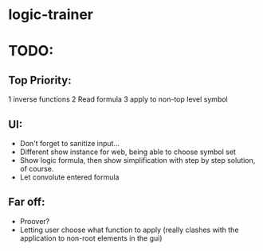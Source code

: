 # logic-trainer

# TODO:
## Top Priority:
1 inverse functions
2 Read formula
3 apply to non-top level symbol

## UI:
- Don't forget to sanitize input...
- Different show instance for web, being able to choose symbol set
- Show logic formula, then show simplification with step by step solution, of course.
- Let convolute entered formula

## Far off:
- Proover?
- Letting user choose what function to apply (really clashes with the application to non-root elements in the gui)